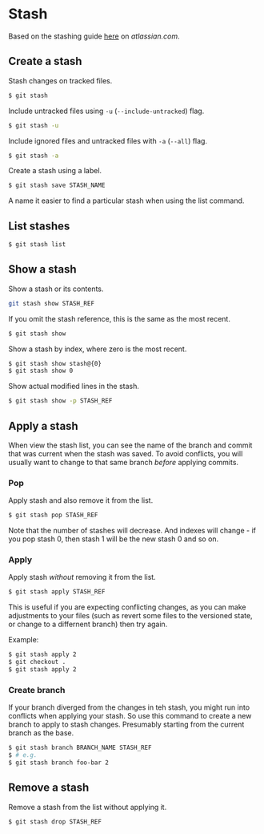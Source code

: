 # Stash

Based on the stashing guide [here](https://www.atlassian.com/git/tutorials/saving-changes/git-stash) on _atlassian.com_.

## Create a stash

Stash changes on tracked files.

```sh
$ git stash
```

Include untracked files using `-u` (`--include-untracked`) flag.

```sh
$ git stash -u
```

Include ignored files and untracked files with `-a` (`--all`) flag.

```sh
$ git stash -a
```

Create a stash using a label.

```sh
$ git stash save STASH_NAME
```

A name it easier to find a particular stash when using the list command.

## List stashes

```sh
$ git stash list
```

## Show a stash

Show a stash or its contents.

```sh
git stash show STASH_REF
```

If you omit the stash reference, this is the same as the most recent.

```sh
$ git stash show 
```

Show a stash by index, where zero is the most recent.

```sh
$ git stash show stash@{0}
$ git stash show 0
```

Show actual modified lines in the stash.

```sh
$ git stash show -p STASH_REF
```

## Apply a stash

When view the stash list, you can see the name of the branch and commit that was current when the stash was saved. To avoid conflicts, you will usually want to change to that same branch _before_ applying commits.

### Pop

Apply stash and also remove it from the list.

```sh
$ git stash pop STASH_REF
```

Note that the number of stashes will decrease. And indexes will change - if you pop stash 0, then stash 1 will be the new stash 0 and so on.

### Apply

Apply stash _without_ removing it from the list.

```sh
$ git stash apply STASH_REF
```

This is useful if you are expecting conflicting changes, as you can make adjustments to your files (such as revert some files to the versioned state, or change to a differnent branch) then try again.

Example:

```sh
$ git stash apply 2
$ git checkout .
$ git stash apply 2
```


### Create branch

If your branch diverged from the changes in teh stash, you might run into conflicts when applying your stash. So use this command to create a new branch to apply to stash changes. Presumably starting from the current branch as the base.

```sh
$ git stash branch BRANCH_NAME STASH_REF
$ # e.g.
$ git stash branch foo-bar 2
```

## Remove a stash

Remove a stash from the list without applying it.

```sh
$ git stash drop STASH_REF
```

